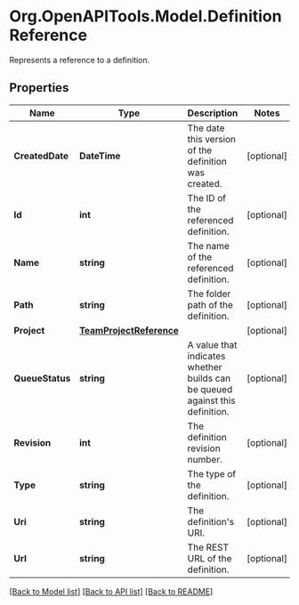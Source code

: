 # Org.OpenAPITools.Model.DefinitionReference
Represents a reference to a definition.

## Properties

Name | Type | Description | Notes
------------ | ------------- | ------------- | -------------
**CreatedDate** | **DateTime** | The date this version of the definition was created. | [optional] 
**Id** | **int** | The ID of the referenced definition. | [optional] 
**Name** | **string** | The name of the referenced definition. | [optional] 
**Path** | **string** | The folder path of the definition. | [optional] 
**Project** | [**TeamProjectReference**](TeamProjectReference.md) |  | [optional] 
**QueueStatus** | **string** | A value that indicates whether builds can be queued against this definition. | [optional] 
**Revision** | **int** | The definition revision number. | [optional] 
**Type** | **string** | The type of the definition. | [optional] 
**Uri** | **string** | The definition&#39;s URI. | [optional] 
**Url** | **string** | The REST URL of the definition. | [optional] 

[[Back to Model list]](../README.md#documentation-for-models) [[Back to API list]](../README.md#documentation-for-api-endpoints) [[Back to README]](../README.md)

